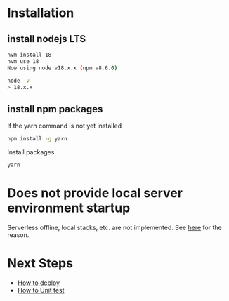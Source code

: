 # Installation

## install nodejs LTS

```bash
nvm install 18
nvm use 18
Now using node v18.x.x (npm v8.6.0)

node -v
> 18.x.x
```

## install npm packages

If the yarn command is not yet installed

```bash
npm install -g yarn
```

Install packages.

```bash
yarn
```

# Does not provide local server environment startup

Serverless offline, local stacks, etc. are not implemented.
See [here](./how_to_unit_test.md) for the reason.

# Next Steps

- [How to deploy](./how_to_deploy.md)
- [How to Unit test](./how_to_unit_test.md)
